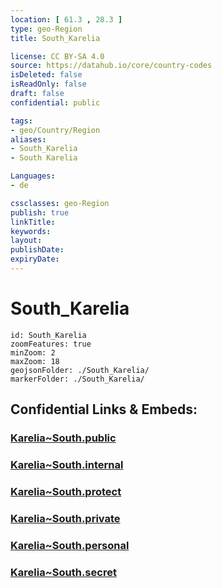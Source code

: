 ```yaml
---
location: [ 61.3 , 28.3 ] 
type: geo-Region
title: South_Karelia

license: CC BY-SA 4.0
source: https://datahub.io/core/country-codes
isDeleted: false
isReadOnly: false
draft: false
confidential: public

tags:
- geo/Country/Region
aliases:
- South_Karelia
- South Karelia

Languages:
- de

cssclasses: geo-Region
publish: true
linkTitle: 
keywords: 
layout: 
publishDate: 
expiryDate: 
---
```


# South_Karelia

```leaflet
id: South_Karelia
zoomFeatures: true 
minZoom: 2 
maxZoom: 18
geojsonFolder: ./South_Karelia/
markerFolder: ./South_Karelia/
```


## Confidential Links & Embeds: 

### [Karelia~South.public](/_public/\Earth\Continent\Europe\Europe~North\Finland\Provinces~Finland\Southern_Finland\counties~Southern_FinlandKarelia~South.public.md) 

### [Karelia~South.internal](/_internal/\Earth\Continent\Europe\Europe~North\Finland\Provinces~Finland\Southern_Finland\counties~Southern_FinlandKarelia~South.internal.md) 

### [Karelia~South.protect](/_protect/\Earth\Continent\Europe\Europe~North\Finland\Provinces~Finland\Southern_Finland\counties~Southern_FinlandKarelia~South.protect.md) 

### [Karelia~South.private](/_private/\Earth\Continent\Europe\Europe~North\Finland\Provinces~Finland\Southern_Finland\counties~Southern_FinlandKarelia~South.private.md) 

### [Karelia~South.personal](/_personal/\Earth\Continent\Europe\Europe~North\Finland\Provinces~Finland\Southern_Finland\counties~Southern_FinlandKarelia~South.personal.md) 

### [Karelia~South.secret](/_secret/\Earth\Continent\Europe\Europe~North\Finland\Provinces~Finland\Southern_Finland\counties~Southern_FinlandKarelia~South.secret.md)

